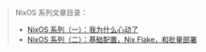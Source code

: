 > NixOS 系列文章目录：
>
> - [NixOS 系列（一）：我为什么心动了](/article/modify-website/nixos-why.lantian/)
> - [NixOS 系列（二）：基础配置，Nix Flake，和批量部署](/article/modify-website/nixos-initial-config-flake-deploy.lantian/)
